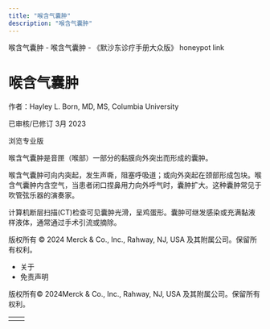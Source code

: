 ```yaml
---
title: "喉含气囊肿"
description: "喉含气囊肿"
---
```


﻿喉含气囊肿 \- 喉含气囊肿 \- 《默沙东诊疗手册大众版》 honeypot link

# 喉含气囊肿

作者：Hayley L. Born, MD, MS, Columbia University

已审核/已修订 3月 2023

浏览专业版

喉含气囊肿是音匣（喉部）一部分的黏膜向外突出而形成的囊肿。

喉含气囊肿可向内突起，发生声嘶，阻塞呼吸道；或向外突起在颈部形成包块。喉含气囊肿内含空气，当患者闭口捏鼻用力向外呼气时，囊肿扩大。这种囊肿常见于吹管弦乐器的演奏家。

计算机断层扫描(CT)检查可见囊肿光滑，呈鸡蛋形。囊肿可继发感染或充满黏液样液体，通常通过手术引流或摘除。



版权所有 © 2024
Merck & Co., Inc., Rahway, NJ, USA 及其附属公司。保留所有权利。

- 关于
- 免责声明

版权所有© 2024Merck & Co., Inc., Rahway, NJ, USA 及其附属公司。保留所有权利。

|     |     |
| --- | --- |
|  |  |